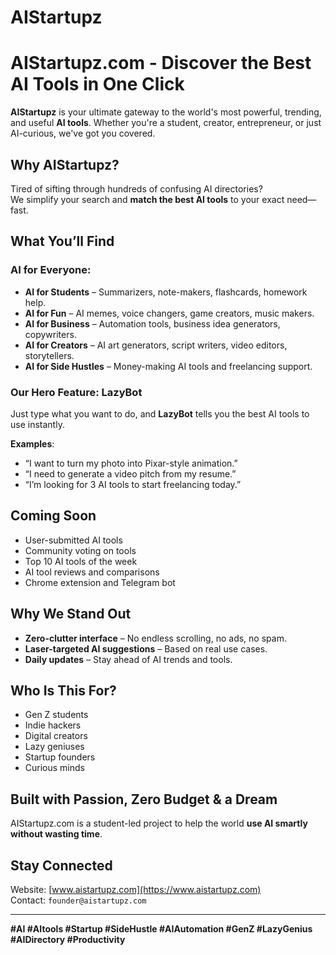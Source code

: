 # AIStartupz
# AIStartupz.com - Discover the Best AI Tools in One Click

**AIStartupz** is your ultimate gateway to the world's most powerful, trending, and useful **AI tools**. Whether you're a student, creator, entrepreneur, or just AI-curious, we've got you covered.

## Why AIStartupz?

Tired of sifting through hundreds of confusing AI directories?  
We simplify your search and **match the best AI tools** to your exact need—fast.

## What You’ll Find

### AI for Everyone:
- **AI for Students** – Summarizers, note-makers, flashcards, homework help.
- **AI for Fun** – AI memes, voice changers, game creators, music makers.
- **AI for Business** – Automation tools, business idea generators, copywriters.
- **AI for Creators** – AI art generators, script writers, video editors, storytellers.
- **AI for Side Hustles** – Money-making AI tools and freelancing support.

### Our Hero Feature: LazyBot
Just type what you want to do, and **LazyBot** tells you the best AI tools to use instantly.

**Examples**:
- “I want to turn my photo into Pixar-style animation.”
- “I need to generate a video pitch from my resume.”
- “I’m looking for 3 AI tools to start freelancing today.”

## Coming Soon
- User-submitted AI tools
- Community voting on tools
- Top 10 AI tools of the week
- AI tool reviews and comparisons
- Chrome extension and Telegram bot

## Why We Stand Out

- **Zero-clutter interface** – No endless scrolling, no ads, no spam.
- **Laser-targeted AI suggestions** – Based on real use cases.
- **Daily updates** – Stay ahead of AI trends and tools.

## Who Is This For?
- Gen Z students
- Indie hackers
- Digital creators
- Lazy geniuses
- Startup founders
- Curious minds

## Built with Passion, Zero Budget & a Dream
AIStartupz.com is a student-led project to help the world **use AI smartly without wasting time**.

## Stay Connected
Website: [www.aistartupz.com](https://www.aistartupz.com)  
Contact: `founder@aistartupz.com`

---

**#AI #AItools #Startup #SideHustle #AIAutomation #GenZ #LazyGenius #AIDirectory #Productivity**